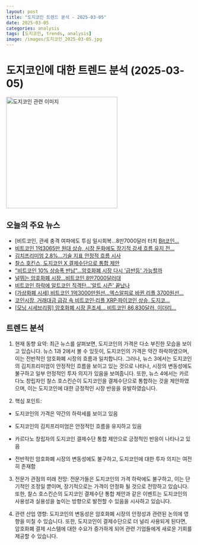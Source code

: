 ```yaml
---
layout: post
title: "도지코인 트렌드 분석 - 2025-03-05"
date: 2025-03-05
categories: analysis
tags: [도지코인, trends, analysis]
image: /images/도지코인_2025-03-05.jpg
---
```


# 도지코인에 대한 트렌드 분석 (2025-03-05)

<img src="https://nan0silver.github.io/auto_monitoring/images/도지코인_2025-03-05.jpg" alt="도지코인 관련 이미지" width="300">

## 오늘의 주요 뉴스

- [비트코인</b>, 관세 충격 여파에도 투심 일시회복…8만7000달러 터치 [Bit코인</b>...](https://www.etoday.co.kr/news/view/2449845)
- [비트코인</b> 1억3065만 원대 상승, 시장 둔화에도 장기적 강세 흐름 유지 전...](https://www.businesspost.co.kr/BP?command=article_view&num=385686)
- [김치프리미엄 2.8%...기술 지표 안정적 흐름 시사](https://www.tokenpost.kr/article-225631)
- [찰스 호킨스, 도지코인</b> X 결제수단으로 통합 제안](http://www.joseilbo.com/news/news_read.php?uid=538024&class=78&grp=)
- [&quot;비트코인</b> 10% 상승폭 반납&quot;...암호화폐 시장 다시 '급반등' 가능할까](https://www.gukjenews.com/news/articleView.html?idxno=3216027)
- [널뛰는 암호화폐 시장…비트코인</b> 8만7000달러대](https://www.digitaltoday.co.kr/news/articleView.html?idxno=555663)
- [비트코인</b> 하락에 알트코인</b> 직격탄...'알트 시즌' 끝났나](http://coinreaders.com/148927)
- [[가상화폐 시세] 비트코인</b> 1억3000만원선…엑스알피로 바뀐 리플 3700원선...](http://www.econonews.co.kr/news/articleView.html?idxno=377694)
- [코인</b>시장, 거래대금 급감 속 비트코인</b>·리플 XRP·파이코인</b> 상승, 도지</b>코...](https://www.topstarnews.net/news/articleView.html?idxno=15610232)
- [[모닝 시세브리핑] 암호화폐 시장 혼조세… 비트코인</b> 86,830달러, 이더리...](https://www.tokenpost.kr/article-225608)

## 트렌드 분석

1. 현재 동향 요약: 최근 뉴스를 살펴보면, 도지코인의 가격은 다소 부진한 모습을 보이고 있습니다. 뉴스 1과 2에서 볼 수 있듯이, 도지코인의 가격은 약간 하락하였으며, 이는 전반적인 암호화폐 시장의 흐름과 일치합니다. 그러나, 뉴스 3에서는 도지코인의 김치프리미엄이 안정적인 흐름을 보이고 있는 것으로 나타나, 시장의 변동성에도 불구하고 일부 안정적인 투자 의지가 있음을 보여줍니다. 또한, 뉴스 4에서는 카르다노 창립자인 찰스 호스킨슨이 도지코인을 결제수단으로 통합하는 것을 제안하였으며, 이는 도지코인에 대한 긍정적인 시장 반응을 유발하였습니다.



2. 핵심 포인트: 

- 도지코인의 가격은 약간의 하락세를 보이고 있음

- 도지코인의 김치프리미엄은 안정적인 흐름을 유지하고 있음

- 카르다노 창립자의 도지코인 결제수단 통합 제안으로 긍정적인 반응이 나타나고 있음

- 전반적인 암호화폐 시장의 변동성에도 불구하고, 도지코인에 대한 투자 의지는 여전히 존재함



3. 전문가 관점의 미래 전망: 전문가들은 도지코인의 가격 하락에도 불구하고, 이는 단기적인 조정일 뿐이며, 장기적으로는 가격이 안정화 될 것으로 전망하고 있습니다. 또한, 찰스 호스킨슨의 도지코인 결제수단 통합 제안과 같은 이벤트는 도지코인의 사용성과 실용성을 높이는 방향으로 발전할 수 있음을 시사하고 있습니다.



4. 관련 산업 영향: 도지코인의 변동성은 암호화폐 시장의 안정성과 관련된 논의에 영향을 미칠 수 있습니다. 또한, 도지코인이 결제수단으로 더 널리 사용되게 된다면, 암호화폐 결제 시스템에 대한 수요가 증가하게 되어 관련 기업들에게 새로운 기회를 제공할 수 있습니다.